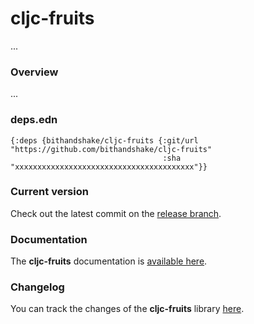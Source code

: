 
# cljc-fruits

...

### Overview

...

### deps.edn

```
{:deps {bithandshake/cljc-fruits {:git/url "https://github.com/bithandshake/cljc-fruits"
                                  :sha     "xxxxxxxxxxxxxxxxxxxxxxxxxxxxxxxxxxxxxxxx"}}
```

### Current version

Check out the latest commit on the [release branch](https://github.com/bithandshake/cljc-fruits/tree/release).

### Documentation

The <strong>cljc-fruits</strong> documentation is [available here](documentation/COVER.md).

### Changelog

You can track the changes of the <strong>cljc-fruits</strong> library [here](CHANGES.md).
